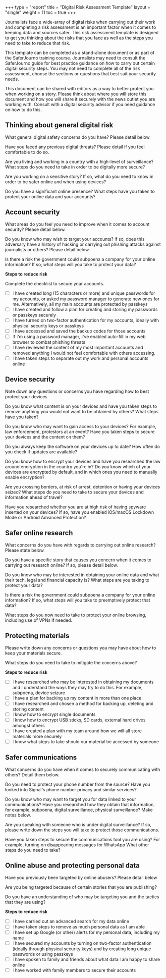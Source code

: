 +++
type = "report"
title = "Digital Risk Assessment Template"
layout = "single"
weight = 11
toc = true
+++

Journalists face a wide-array of digital risks when carrying out their work and completing a risk assessment is an important factor when it comes to keeping data and sources safer. This risk assessment template is designed to get you thinking about the risks that you face as well as the steps you need to take to reduce that risk. 

This template can be completed as a stand-alone document or as part of the SaferJourno training course. Journalists may need to consult the SaferJourno guide for best practice guidance on how to carry out certain digital security steps. You may not need to complete all of the risk assessment, choose the sections or questions that best suit your security needs.

This document can be shared with editors as a way to better protect you when working on a story. Please think about where you will store this document and how you will share it securely with the news outlet you are working with. Consult with a digital security advisor if you need guidance on how to do this.

## Thinking about general digital risk

What general digital safety concerns do you have? Please detail below.

Have you faced any previous digital threats? Please detail if you feel comfortable to do so.

Are you living and working in a country with a high-level of surveillance? What steps do you need to take in order to be digitally more secure?  

Are you working on a sensitive story? If so, what do you need to know in order to be safer online and when using devices?

Do you have a significant online presence? What steps have you taken to protect your online data and your accounts?

## Account security

What areas do you feel you need to improve when it comes to account security? Please detail below.

Do you know who may wish to target your accounts? If so, does this adversary have a history of hacking or carrying out phishing attacks against journalists or others? Please detail below.

Is there a risk the government could subpoena a company for your online information? If so, what steps will you take to protect your data?

__Steps to reduce risk__

Complete the checklist to secure your accounts.

- [ ] I have created long (15 characters or more) and unique passwords for my accounts, or asked my password manager to generate new ones for me. Alternatively, all my main accounts are protected by passkeys
- [ ] I have created and follow a plan for creating and storing my passwords or passkeys securely
- [ ] I have turned on two-factor authentication for my accounts, ideally with physical security keys or passkeys
- [ ] I have accessed and saved the backup codes for those accounts
- [ ] If I'm using a password manager, I've enabled auto-fill in my web browser to combat phishing threats
- [ ] I have reviewed the content of my most important accounts and removed anything I would not feel comfortable with others accessing.
- [ ] I have taken steps to separate out my work and personal accounts online

## Device security

Note down any questions or concerns you have regarding how to best protect your devices.

Do you know what content is on your devices and have you taken steps to remove anything you would not want to be obtained by others? What steps have you taken?

Do you know who may want to gain access to your devices? For example, law enforcement, protestors at an event? Have you taken steps to secure your devices and the content on them?

Do you always keep the software on your devices up to date? How often do you check if updates are available?

Do you know how to encrypt your devices and have you researched the law around encryption in the country you're in? Do you know which of your devices are encrypted by default, and in which ones you need to manually enable encryption?

Are you crossing borders, at risk of arrest, detention or having your devices seized? What steps do you need to take to secure your devices and information ahead of travel?

Have you researched whether you are at high risk of having spyware inserted on your devices? If so, have you enabled iOS/macOS Lockdown Mode or Android Advanced Protection?

## Safer online research

What concerns do you have with regards to carrying out online research? Please state below. 

Do you have a specific story that causes you concern when it comes to carrying out research online? If so, please detail below. 

Do you know who may be interested in obtaining your online data and what their tech, legal and financial capacity is? What steps are you taking to protect your data?

Is there a risk the government could subpoena a company for your online information? If so, what steps will you take to preemptively protect that data?

What steps do you now need to take to protect your online browsing, including use of VPNs if needed.

## Protecting materials

Please write down any concerns or questions you may have about how to keep your materials secure.  

What steps do you need to take to mitigate the concerns above?

__Steps to reduce risk__

- [ ] I have researched who may be interested in obtaining my documents and I understand the ways they may try to do this. For example, subpoena, device seizure
- [ ] I have a plan for backing up my content in more than one place
- [ ] I have researched and chosen a method for backing up, deleting and storing content 
- [ ] I know how to encrypt single documents
- [ ] I know how to encrypt USB sticks, SD cards, external hard drives amongst others
- [ ] I have created a plan with my team around how we will all store materials more securely 
- [ ] I know what steps to take should our material be accessed by someone

## Safer communications

What concerns do you have when it comes to securely communicating with others? Detail them below.

Do you need to protect your phone number from the source? Have you looked into Signal's phone number privacy and similar services?

Do you know who may want to target you for data linked to your communications? Have you researched how they obtain that information, for example, subpoena, digital surveillance, physical surveillance? Make notes below.

Are you speaking with someone who is under digital surveillance? If so, please write down the steps you will take to protect those communications. 

Have you taken steps to secure the communications tool you are using? For example, turning on disappearing messages for WhatsApp What other steps do you need to take?

## Online abuse and protecting personal data

Have you previously been targeted by online abusers? Please detail below

Are you being targeted because of certain stories that you are publishing?

Do you have an understanding of who may be targeting you and the tactics that they are using?

__Steps to reduce risk__

- [ ] I have carried out an advanced search for my data online
- [ ] I have taken steps to remove as much personal data as I am able
- [ ] I have set up Google (or other) alerts for my personal data, including my name
- [ ] I have secured my accounts by turning on two-factor authentication (ideally through physical security keys) and by creating long unique passwords or using passkeys
- [ ] I have spoken to family and friends about what data I am happy to share online
- [ ] I have worked with family members to secure their accounts

